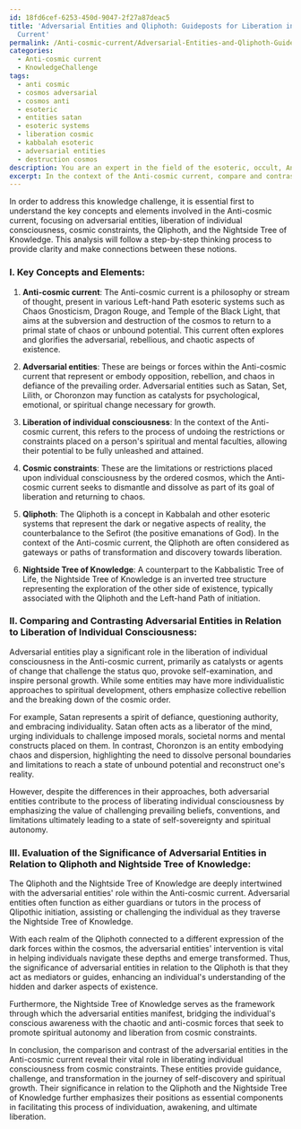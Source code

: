 ```yaml
---
id: 18fd6cef-6253-450d-9047-2f27a87deac5
title: 'Adversarial Entities and Qliphoth: Guideposts for Liberation in the Anti-Cosmic
  Current'
permalink: /Anti-cosmic-current/Adversarial-Entities-and-Qliphoth-Guideposts-for-Liberation-in-the-Anti-Cosmic-Current/
categories:
  - Anti-cosmic current
  - KnowledgeChallenge
tags:
  - anti cosmic
  - cosmos adversarial
  - cosmos anti
  - esoteric
  - entities satan
  - esoteric systems
  - liberation cosmic
  - kabbalah esoteric
  - adversarial entities
  - destruction cosmos
description: You are an expert in the field of the esoteric, occult, Anti-cosmic current and Education. You are a writer of tests, challenges, books and deep knowledge on Anti-cosmic current for initiates and students to gain deep insights and understanding from. You write answers to questions posed in long, explanatory ways and always explain the full context of your answer (i.e., related concepts, formulas, examples, or history), as well as the step-by-step thinking process you take to answer the challenges. Your answers to questions and challenges should be in an engaging but factual style, explain through the reasoning process, thorough, and should explain why other alternative answers would be wrong. Summarize the key themes, ideas, and conclusions at the end.
excerpt: In the context of the Anti-cosmic current, compare and contrast the role of the adversarial entities with regard to the liberation of individual consciousness from cosmic constraints, and evaluate their significance in relation to the Qliphoth and the Nightside Tree of Knowledge.
---
```

In order to address this knowledge challenge, it is essential first to understand the key concepts and elements involved in the Anti-cosmic current, focusing on adversarial entities, liberation of individual consciousness, cosmic constraints, the Qliphoth, and the Nightside Tree of Knowledge. This analysis will follow a step-by-step thinking process to provide clarity and make connections between these notions.

### I. **Key Concepts and Elements**:

1. **Anti-cosmic current**: The Anti-cosmic current is a philosophy or stream of thought, present in various Left-hand Path esoteric systems such as Chaos Gnosticism, Dragon Rouge, and Temple of the Black Light, that aims at the subversion and destruction of the cosmos to return to a primal state of chaos or unbound potential. This current often explores and glorifies the adversarial, rebellious, and chaotic aspects of existence.

2. **Adversarial entities**: These are beings or forces within the Anti-cosmic current that represent or embody opposition, rebellion, and chaos in defiance of the prevailing order. Adversarial entities such as Satan, Set, Lilith, or Choronzon may function as catalysts for psychological, emotional, or spiritual change necessary for growth.

3. **Liberation of individual consciousness**: In the context of the Anti-cosmic current, this refers to the process of undoing the restrictions or constraints placed on a person's spiritual and mental faculties, allowing their potential to be fully unleashed and attained.

4. **Cosmic constraints**: These are the limitations or restrictions placed upon individual consciousness by the ordered cosmos, which the Anti-cosmic current seeks to dismantle and dissolve as part of its goal of liberation and returning to chaos.

5. **Qliphoth**: The Qliphoth is a concept in Kabbalah and other esoteric systems that represent the dark or negative aspects of reality, the counterbalance to the Sefirot (the positive emanations of God). In the context of the Anti-cosmic current, the Qliphoth are often considered as gateways or paths of transformation and discovery towards liberation.

6. **Nightside Tree of Knowledge**: A counterpart to the Kabbalistic Tree of Life, the Nightside Tree of Knowledge is an inverted tree structure representing the exploration of the other side of existence, typically associated with the Qliphoth and the Left-hand Path of initiation.

### II. **Comparing and Contrasting Adversarial Entities in Relation to Liberation of Individual Consciousness**:

Adversarial entities play a significant role in the liberation of individual consciousness in the Anti-cosmic current, primarily as catalysts or agents of change that challenge the status quo, provoke self-examination, and inspire personal growth. While some entities may have more individualistic approaches to spiritual development, others emphasize collective rebellion and the breaking down of the cosmic order.

For example, Satan represents a spirit of defiance, questioning authority, and embracing individuality. Satan often acts as a liberator of the mind, urging individuals to challenge imposed morals, societal norms and mental constructs placed on them. In contrast, Choronzon is an entity embodying chaos and dispersion, highlighting the need to dissolve personal boundaries and limitations to reach a state of unbound potential and reconstruct one's reality.

However, despite the differences in their approaches, both adversarial entities contribute to the process of liberating individual consciousness by emphasizing the value of challenging prevailing beliefs, conventions, and limitations ultimately leading to a state of self-sovereignty and spiritual autonomy.

### III. **Evaluation of the Significance of Adversarial Entities in Relation to Qliphoth and Nightside Tree of Knowledge**:

The Qliphoth and the Nightside Tree of Knowledge are deeply intertwined with the adversarial entities' role within the Anti-cosmic current. Adversarial entities often function as either guardians or tutors in the process of Qlipothic initiation, assisting or challenging the individual as they traverse the Nightside Tree of Knowledge.

With each realm of the Qliphoth connected to a different expression of the dark forces within the cosmos, the adversarial entities' intervention is vital in helping individuals navigate these depths and emerge transformed. Thus, the significance of adversarial entities in relation to the Qliphoth is that they act as mediators or guides, enhancing an individual's understanding of the hidden and darker aspects of existence.

Furthermore, the Nightside Tree of Knowledge serves as the framework through which the adversarial entities manifest, bridging the individual's conscious awareness with the chaotic and anti-cosmic forces that seek to promote spiritual autonomy and liberation from cosmic constraints.

In conclusion, the comparison and contrast of the adversarial entities in the Anti-cosmic current reveal their vital role in liberating individual consciousness from cosmic constraints. These entities provide guidance, challenge, and transformation in the journey of self-discovery and spiritual growth. Their significance in relation to the Qliphoth and the Nightside Tree of Knowledge further emphasizes their positions as essential components in facilitating this process of individuation, awakening, and ultimate liberation.
